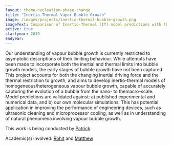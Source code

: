 ```yaml
---
layout: theme-nucleation-phase-change
title: "Inertio-Thermal Vapor Bubble Growth"
image: /images/projects/inertio-thermal-bubble-growth.png
imageText: Comparison of Inertio-Thermal (IT) model predictions with the inertial Rayleigh-Plesset equation (RP), the MRG model, and MD results.
active: true
startyear: 2019
endyear:
---
```


Our understanding of vapour bubble growth is currently restricted to asymptotic descriptions of their limiting behaviour. While attempts have been made to incorporate both the inertial and thermal limits into bubble growth models, the early stages of bubble growth have not been captured. This project accounts for both the changing inertial driving force and the thermal restriction to growth, and aims to develop inertio-thermal models of homogeneous/heterogeneous vapour bubble growth, capable of accurately capturing the evolution of a bubble from the nano- to themacro-scale. Model predictions are validated against: a) published experimental and numerical data, and b) our own molecular simulations. This has potential application in improving the performance of engineering devices, such as ultrasonic cleaning and microprocessor cooling, as well as in understanding of natural phenomena involving vapour bubble growth.

This work is being conducted by [Patrick](/team/sullivan-patrick). 

Academic(s) involved: [Rohit](/team/rohit-pillai) and [Matthew](/team/matthew-borg)
